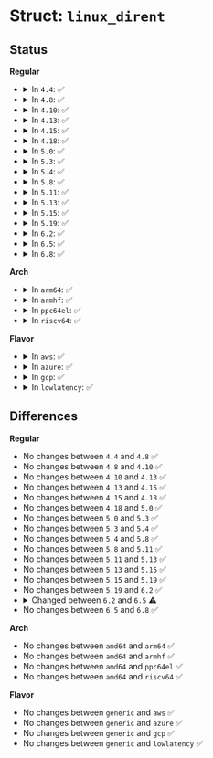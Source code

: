 # Struct: <code>linux_dirent</code>

## Status
<b>Regular</b>
<ul>
<li>
<details>
<summary>In <code>4.4</code>: ✅</summary>

```c
struct linux_dirent {
    long unsigned int d_ino;
    long unsigned int d_off;
    short unsigned int d_reclen;
    char d_name[1];
};
```
</details>
</li>
<li>
<details>
<summary>In <code>4.8</code>: ✅</summary>

```c
struct linux_dirent {
    long unsigned int d_ino;
    long unsigned int d_off;
    short unsigned int d_reclen;
    char d_name[1];
};
```
</details>
</li>
<li>
<details>
<summary>In <code>4.10</code>: ✅</summary>

```c
struct linux_dirent {
    long unsigned int d_ino;
    long unsigned int d_off;
    short unsigned int d_reclen;
    char d_name[1];
};
```
</details>
</li>
<li>
<details>
<summary>In <code>4.13</code>: ✅</summary>

```c
struct linux_dirent {
    long unsigned int d_ino;
    long unsigned int d_off;
    short unsigned int d_reclen;
    char d_name[1];
};
```
</details>
</li>
<li>
<details>
<summary>In <code>4.15</code>: ✅</summary>

```c
struct linux_dirent {
    long unsigned int d_ino;
    long unsigned int d_off;
    short unsigned int d_reclen;
    char d_name[1];
};
```
</details>
</li>
<li>
<details>
<summary>In <code>4.18</code>: ✅</summary>

```c
struct linux_dirent {
    long unsigned int d_ino;
    long unsigned int d_off;
    short unsigned int d_reclen;
    char d_name[1];
};
```
</details>
</li>
<li>
<details>
<summary>In <code>5.0</code>: ✅</summary>

```c
struct linux_dirent {
    long unsigned int d_ino;
    long unsigned int d_off;
    short unsigned int d_reclen;
    char d_name[1];
};
```
</details>
</li>
<li>
<details>
<summary>In <code>5.3</code>: ✅</summary>

```c
struct linux_dirent {
    long unsigned int d_ino;
    long unsigned int d_off;
    short unsigned int d_reclen;
    char d_name[1];
};
```
</details>
</li>
<li>
<details>
<summary>In <code>5.4</code>: ✅</summary>

```c
struct linux_dirent {
    long unsigned int d_ino;
    long unsigned int d_off;
    short unsigned int d_reclen;
    char d_name[1];
};
```
</details>
</li>
<li>
<details>
<summary>In <code>5.8</code>: ✅</summary>

```c
struct linux_dirent {
    long unsigned int d_ino;
    long unsigned int d_off;
    short unsigned int d_reclen;
    char d_name[1];
};
```
</details>
</li>
<li>
<details>
<summary>In <code>5.11</code>: ✅</summary>

```c
struct linux_dirent {
    long unsigned int d_ino;
    long unsigned int d_off;
    short unsigned int d_reclen;
    char d_name[1];
};
```
</details>
</li>
<li>
<details>
<summary>In <code>5.13</code>: ✅</summary>

```c
struct linux_dirent {
    long unsigned int d_ino;
    long unsigned int d_off;
    short unsigned int d_reclen;
    char d_name[1];
};
```
</details>
</li>
<li>
<details>
<summary>In <code>5.15</code>: ✅</summary>

```c
struct linux_dirent {
    long unsigned int d_ino;
    long unsigned int d_off;
    short unsigned int d_reclen;
    char d_name[1];
};
```
</details>
</li>
<li>
<details>
<summary>In <code>5.19</code>: ✅</summary>

```c
struct linux_dirent {
    long unsigned int d_ino;
    long unsigned int d_off;
    short unsigned int d_reclen;
    char d_name[1];
};
```
</details>
</li>
<li>
<details>
<summary>In <code>6.2</code>: ✅</summary>

```c
struct linux_dirent {
    long unsigned int d_ino;
    long unsigned int d_off;
    short unsigned int d_reclen;
    char d_name[1];
};
```
</details>
</li>
<li>
<details>
<summary>In <code>6.5</code>: ✅</summary>

```c
struct linux_dirent {
    long unsigned int d_ino;
    long unsigned int d_off;
    short unsigned int d_reclen;
    char d_name[0];
};
```
</details>
</li>
<li>
<details>
<summary>In <code>6.8</code>: ✅</summary>

```c
struct linux_dirent {
    long unsigned int d_ino;
    long unsigned int d_off;
    short unsigned int d_reclen;
    char d_name[0];
};
```
</details>
</li>
</ul>
<b>Arch</b>
<ul>
<li>
<details>
<summary>In <code>arm64</code>: ✅</summary>

```c
struct linux_dirent {
    long unsigned int d_ino;
    long unsigned int d_off;
    short unsigned int d_reclen;
    char d_name[1];
};
```
</details>
</li>
<li>
<details>
<summary>In <code>armhf</code>: ✅</summary>

```c
struct linux_dirent {
    long unsigned int d_ino;
    long unsigned int d_off;
    short unsigned int d_reclen;
    char d_name[1];
};
```
</details>
</li>
<li>
<details>
<summary>In <code>ppc64el</code>: ✅</summary>

```c
struct linux_dirent {
    long unsigned int d_ino;
    long unsigned int d_off;
    short unsigned int d_reclen;
    char d_name[1];
};
```
</details>
</li>
<li>
<details>
<summary>In <code>riscv64</code>: ✅</summary>

```c
struct linux_dirent {
    long unsigned int d_ino;
    long unsigned int d_off;
    short unsigned int d_reclen;
    char d_name[1];
};
```
</details>
</li>
</ul>
<b>Flavor</b>
<ul>
<li>
<details>
<summary>In <code>aws</code>: ✅</summary>

```c
struct linux_dirent {
    long unsigned int d_ino;
    long unsigned int d_off;
    short unsigned int d_reclen;
    char d_name[1];
};
```
</details>
</li>
<li>
<details>
<summary>In <code>azure</code>: ✅</summary>

```c
struct linux_dirent {
    long unsigned int d_ino;
    long unsigned int d_off;
    short unsigned int d_reclen;
    char d_name[1];
};
```
</details>
</li>
<li>
<details>
<summary>In <code>gcp</code>: ✅</summary>

```c
struct linux_dirent {
    long unsigned int d_ino;
    long unsigned int d_off;
    short unsigned int d_reclen;
    char d_name[1];
};
```
</details>
</li>
<li>
<details>
<summary>In <code>lowlatency</code>: ✅</summary>

```c
struct linux_dirent {
    long unsigned int d_ino;
    long unsigned int d_off;
    short unsigned int d_reclen;
    char d_name[1];
};
```
</details>
</li>
</ul>

## Differences
<b>Regular</b>
<ul>
<li>
No changes between <code>4.4</code> and <code>4.8</code> ✅
</li>
<li>
No changes between <code>4.8</code> and <code>4.10</code> ✅
</li>
<li>
No changes between <code>4.10</code> and <code>4.13</code> ✅
</li>
<li>
No changes between <code>4.13</code> and <code>4.15</code> ✅
</li>
<li>
No changes between <code>4.15</code> and <code>4.18</code> ✅
</li>
<li>
No changes between <code>4.18</code> and <code>5.0</code> ✅
</li>
<li>
No changes between <code>5.0</code> and <code>5.3</code> ✅
</li>
<li>
No changes between <code>5.3</code> and <code>5.4</code> ✅
</li>
<li>
No changes between <code>5.4</code> and <code>5.8</code> ✅
</li>
<li>
No changes between <code>5.8</code> and <code>5.11</code> ✅
</li>
<li>
No changes between <code>5.11</code> and <code>5.13</code> ✅
</li>
<li>
No changes between <code>5.13</code> and <code>5.15</code> ✅
</li>
<li>
No changes between <code>5.15</code> and <code>5.19</code> ✅
</li>
<li>
No changes between <code>5.19</code> and <code>6.2</code> ✅
</li>
<li>
<details>
<summary>Changed between <code>6.2</code> and <code>6.5</code> ⚠️</summary>
<ul>
<li>
<b>Field type changed. </b>
<code>char d_name[1]</code> ➡️ <code>char d_name[0]</code>
</li>
</ul>
</details>
</li>
<li>
No changes between <code>6.5</code> and <code>6.8</code> ✅
</li>
</ul>
<b>Arch</b>
<ul>
<li>
No changes between <code>amd64</code> and <code>arm64</code> ✅
</li>
<li>
No changes between <code>amd64</code> and <code>armhf</code> ✅
</li>
<li>
No changes between <code>amd64</code> and <code>ppc64el</code> ✅
</li>
<li>
No changes between <code>amd64</code> and <code>riscv64</code> ✅
</li>
</ul>
<b>Flavor</b>
<ul>
<li>
No changes between <code>generic</code> and <code>aws</code> ✅
</li>
<li>
No changes between <code>generic</code> and <code>azure</code> ✅
</li>
<li>
No changes between <code>generic</code> and <code>gcp</code> ✅
</li>
<li>
No changes between <code>generic</code> and <code>lowlatency</code> ✅
</li>
</ul>
